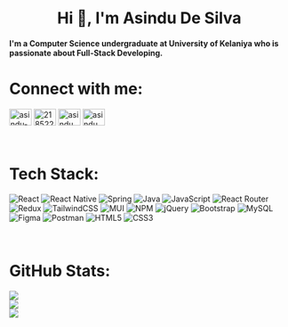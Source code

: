 <h1 align="center">Hi 👋, I'm Asindu De Silva</h1>

#### I'm a Computer Science undergraduate at University of Kelaniya who is passionate about Full-Stack Developing.

 <!-- ## 🌐 Socials:
 [![Facebook](https://img.shields.io/badge/Facebook-%231877F2.svg?logo=Facebook&logoColor=white)](https://facebook.com/asindu.desilva.7) [![Instagram](https://img.shields.io/badge/Instagram-%23E4405F.svg?logo=Instagram&logoColor=white)](https://instagram.com/asindu_de_silva) [![LinkedIn](https://img.shields.io/badge/LinkedIn-%230077B5.svg?logo=linkedin&logoColor=white)](https://linkedin.com/in/asindu-de-silva) [![Stack Overflow](https://img.shields.io/badge/-Stackoverflow-FE7A16?logo=stack-overflow&logoColor=white)](https://stackoverflow.com/users/21852219)  -->


# Connect with me:
<p align="left">
<a href="https://linkedin.com/in/asindu-de-silva" target="blank"><img align="center" src="https://raw.githubusercontent.com/rahuldkjain/github-profile-readme-generator/master/src/images/icons/Social/linked-in-alt.svg" alt="asindu-de-silva" height="30" width="40" /></a>
<a href="https://stackoverflow.com/users/21852219" target="blank"><img align="center" src="https://raw.githubusercontent.com/rahuldkjain/github-profile-readme-generator/master/src/images/icons/Social/stack-overflow.svg" alt="21852219" height="30" width="40" /></a>
<a href="https://fb.com/asindu.desilva.7" target="blank"><img align="center" src="https://raw.githubusercontent.com/rahuldkjain/github-profile-readme-generator/master/src/images/icons/Social/facebook.svg" alt="asindu.desilva.7" height="30" width="40" /></a>
<a href="https://instagram.com/asindu_de_silva" target="blank"><img align="center" src="https://raw.githubusercontent.com/rahuldkjain/github-profile-readme-generator/master/src/images/icons/Social/instagram.svg" alt="asindu_de_silva" height="30" width="40" /></a>
</p>
<br>

#  Tech Stack:
![React](https://img.shields.io/badge/react-%2320232a.svg?style=for-the-badge&logo=react&logoColor=%2361DAFB) ![React Native](https://img.shields.io/badge/react_native-%2320232a.svg?style=for-the-badge&logo=react&logoColor=%2361DAFB) ![Spring](https://img.shields.io/badge/spring-%236DB33F.svg?style=for-the-badge&logo=spring&logoColor=white) ![Java](https://img.shields.io/badge/java-%23ED8B00.svg?style=for-the-badge&logo=java&logoColor=white) ![JavaScript](https://img.shields.io/badge/javascript-%23323330.svg?style=for-the-badge&logo=javascript&logoColor=%23F7DF1E) ![React Router](https://img.shields.io/badge/React_Router-CA4245?style=for-the-badge&logo=react-router&logoColor=white) ![Redux](https://img.shields.io/badge/redux-%23593d88.svg?style=for-the-badge&logo=redux&logoColor=white) ![TailwindCSS](https://img.shields.io/badge/tailwindcss-%2338B2AC.svg?style=for-the-badge&logo=tailwind-css&logoColor=white) ![MUI](https://img.shields.io/badge/MUI-%230081CB.svg?style=for-the-badge&logo=material-ui&logoColor=white) ![NPM](https://img.shields.io/badge/NPM-%23000000.svg?style=for-the-badge&logo=npm&logoColor=white) ![jQuery](https://img.shields.io/badge/jquery-%230769AD.svg?style=for-the-badge&logo=jquery&logoColor=white) ![Bootstrap](https://img.shields.io/badge/bootstrap-%23563D7C.svg?style=for-the-badge&logo=bootstrap&logoColor=white) ![MySQL](https://img.shields.io/badge/mysql-%2300f.svg?style=for-the-badge&logo=mysql&logoColor=white) 	![Figma](https://img.shields.io/badge/figma-%23F24E1E.svg?style=for-the-badge&logo=figma&logoColor=white) ![Postman](https://img.shields.io/badge/Postman-FF6C37?style=for-the-badge&logo=postman&logoColor=white) ![HTML5](https://img.shields.io/badge/html5-%23E34F26.svg?style=for-the-badge&logo=html5&logoColor=white) ![CSS3](https://img.shields.io/badge/css3-%231572B6.svg?style=for-the-badge&logo=css3&logoColor=white)

<br>

# GitHub Stats:
![](https://github-readme-stats.vercel.app/api?username=AsinduDeSilva&theme=merko&hide_border=false&include_all_commits=false&count_private=false)<br/>
![](https://github-readme-streak-stats.herokuapp.com/?user=AsinduDeSilva&theme=merko&hide_border=false)<br/>
![](https://github-readme-stats.vercel.app/api/top-langs/?username=AsinduDeSilva&theme=merko&hide_border=false&include_all_commits=false&count_private=false&layout=compact)

<!-- ## 🏆 GitHub Trophies
![](https://github-profile-trophy.vercel.app/?username=AsinduDeSilva&theme=matrix&no-frame=false&no-bg=false&margin-w=4)

---
[![](https://visitcount.itsvg.in/api?id=AsinduDeSilva&icon=6&color=0)](https://visitcount.itsvg.in) -->

<!-- Proudly created with GPRM ( https://gprm.itsvg.in ) -->
